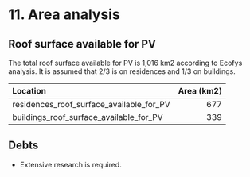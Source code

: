 # 11. Area analysis


## Roof surface available for PV

The total roof surface available for PV is 1,016 km2 according to Ecofys analysis. It is assumed that 2/3 is on residences and 1/3 on buildings.

| Location                                 | Area (km2) |
| :--------------------------------------- | ---------: |
| residences_roof_surface_available_for_PV |       677  |
| buildings_roof_surface_available_for_PV  |       339  |


## Debts

- Extensive research is required.